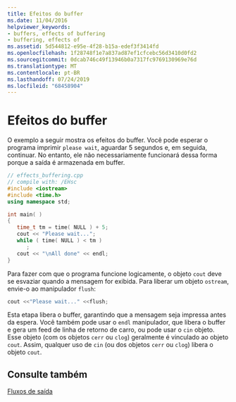 ```yaml
---
title: Efeitos do buffer
ms.date: 11/04/2016
helpviewer_keywords:
- buffers, effects of buffering
- buffering, effects of
ms.assetid: 5d544812-e95e-4f28-b15a-edef3f3414fd
ms.openlocfilehash: 1f28748f1e7a837ad87ef1cfcebc56d3410d0fd2
ms.sourcegitcommit: 0dcab746c49f13946b0a7317fc9769130969e76d
ms.translationtype: MT
ms.contentlocale: pt-BR
ms.lasthandoff: 07/24/2019
ms.locfileid: "68458904"
---
```

# <a name="effects-of-buffering"></a>Efeitos do buffer

O exemplo a seguir mostra os efeitos do buffer. Você pode esperar o programa imprimir `please wait`, aguardar 5 segundos e, em seguida, continuar. No entanto, ele não necessariamente funcionará dessa forma porque a saída é armazenada em buffer.

```cpp
// effects_buffering.cpp
// compile with: /EHsc
#include <iostream>
#include <time.h>
using namespace std;

int main( )
{
   time_t tm = time( NULL ) + 5;
   cout << "Please wait...";
   while ( time( NULL ) < tm )
      ;
   cout << "\nAll done" << endl;
}
```

Para fazer com que o programa funcione logicamente, o objeto `cout` deve se esvaziar quando a mensagem for exibida. Para liberar um objeto `ostream`, envie-o ao manipulador `flush`:

```cpp
cout <<"Please wait..." <<flush;
```

Esta etapa libera o buffer, garantindo que a mensagem seja impressa antes da espera. Você também pode usar o `endl` manipulador, que libera o buffer e gera um feed de linha de retorno de carro, ou pode usar o `cin` objeto. Esse objeto (com os objetos `cerr` ou `clog`) geralmente é vinculado ao objeto `cout`. Assim, qualquer uso de `cin` (ou dos objetos `cerr` ou `clog`) libera o objeto `cout`.

## <a name="see-also"></a>Consulte também

[Fluxos de saída](../standard-library/output-streams.md)
